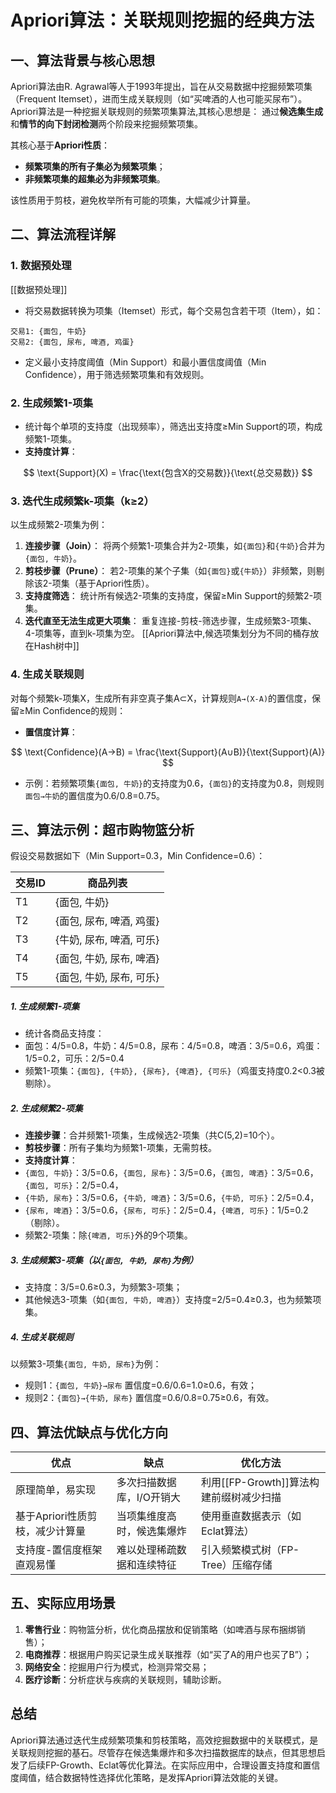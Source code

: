 # Apriori算法：关联规则挖掘的经典方法

## 一、算法背景与核心思想

Apriori算法由R. Agrawal等人于1993年提出，旨在从交易数据中挖掘频繁项集（Frequent Itemset），进而生成关联规则（如“买啤酒的人也可能买尿布”）。
Apriori算法是一种挖掘关联规则的频繁项集算法,其核心思想是：
	通过**候选集生成**和**情节的向下封闭检测**两个阶段来挖掘频繁项集。

其核心基于**Apriori性质**：
- **频繁项集的所有子集必为频繁项集**；
- **非频繁项集的超集必为非频繁项集**。

该性质用于剪枝，避免枚举所有可能的项集，大幅减少计算量。

## 二、算法流程详解

### 1. 数据预处理
[[数据预处理]]
- 将交易数据转换为项集（Itemset）形式，每个交易包含若干项（Item），如：
```
交易1: {面包, 牛奶} 
交易2: {面包, 尿布, 啤酒, 鸡蛋}
```
- 定义最小支持度阈值（Min Support）和最小置信度阈值（Min Confidence），用于筛选频繁项集和有效规则。

### 2. 生成频繁1-项集
- 统计每个单项的支持度（出现频率），筛选出支持度≥Min Support的项，构成频繁1-项集。
- **支持度计算**：

$$
\text{Support}(X) = \frac{\text{包含X的交易数}}{\text{总交易数}}
$$

### 3. 迭代生成频繁k-项集（k≥2）

以生成频繁2-项集为例：
1. **连接步骤（Join）**：
 将两个频繁1-项集合并为2-项集，如`{面包}`和`{牛奶}`合并为`{面包, 牛奶}`。
2. **剪枝步骤（Prune）**：
 若2-项集的某个子集（如`{面包}`或`{牛奶}`）非频繁，则剔除该2-项集（基于Apriori性质）。
3. **支持度筛选**：
 统计所有候选2-项集的支持度，保留≥Min Support的频繁2-项集。
4. **迭代直至无法生成更大项集**：
 重复连接-剪枝-筛选步骤，生成频繁3-项集、4-项集等，直到k-项集为空。
[[Apriori算法中,候选项集划分为不同的桶存放在Hash树中]]
### 4. 生成关联规则
对每个频繁k-项集X，生成所有非空真子集A⊂X，计算规则`A→(X-A)`的置信度，保留≥Min Confidence的规则：
- **置信度计算**：

$$
\text{Confidence}(A→B) = \frac{\text{Support}(A∪B)}{\text{Support}(A)}
$$

- 示例：若频繁项集`{面包, 牛奶}`的支持度为0.6，`{面包}`的支持度为0.8，则规则`面包→牛奶`的置信度为0.6/0.8=0.75。

## 三、算法示例：超市购物篮分析

假设交易数据如下（Min Support=0.3，Min Confidence=0.6）：

| 交易ID | 商品列表               |
|--------|------------------------|
| T1     | {面包, 牛奶}           |
| T2     | {面包, 尿布, 啤酒, 鸡蛋} |
| T3     | {牛奶, 尿布, 啤酒, 可乐} |
| T4     | {面包, 牛奶, 尿布, 啤酒} |
| T5     | {面包, 牛奶, 尿布, 可乐} |

##### 1. 生成频繁1-项集
- 统计各商品支持度：
- 面包：4/5=0.8，牛奶：4/5=0.8，尿布：4/5=0.8，啤酒：3/5=0.6，鸡蛋：1/5=0.2，可乐：2/5=0.4
- 频繁1-项集：`{面包}, {牛奶}, {尿布}, {啤酒}, {可乐}`（鸡蛋支持度0.2<0.3被剔除）。

##### 2. 生成频繁2-项集
- **连接步骤**：合并频繁1-项集，生成候选2-项集（共C(5,2)=10个）。
- **剪枝步骤**：所有子集均为频繁1-项集，无需剪枝。
- **支持度计算**：
- `{面包, 牛奶}`：3/5=0.6，`{面包, 尿布}`：3/5=0.6，`{面包, 啤酒}`：3/5=0.6，`{面包, 可乐}`：2/5=0.4，
- `{牛奶, 尿布}`：3/5=0.6，`{牛奶, 啤酒}`：3/5=0.6，`{牛奶, 可乐}`：2/5=0.4，
- `{尿布, 啤酒}`：3/5=0.6，`{尿布, 可乐}`：2/5=0.4，`{啤酒, 可乐}`：1/5=0.2（剔除）。
- 频繁2-项集：除`{啤酒, 可乐}`外的9个项集。

##### 3. 生成频繁3-项集（以`{面包, 牛奶, 尿布}`为例）
- 支持度：3/5=0.6≥0.3，为频繁3-项集；
- 其他候选3-项集（如`{面包, 牛奶, 啤酒}`）支持度=2/5=0.4≥0.3，也为频繁项集。

##### 4. 生成关联规则
以频繁3-项集`{面包, 牛奶, 尿布}`为例：
- 规则1：`{面包, 牛奶}→尿布`
置信度=0.6/0.6=1.0≥0.6，有效；
- 规则2：`{面包}→{牛奶, 尿布}`
置信度=0.6/0.8=0.75≥0.6，有效。

## 四、算法优缺点与优化方向

| **优点**                          | **缺点**                          | **优化方法**                   |
| ------------------- | -------------- | -------------------------- |
| 原理简单，易实现                  | 多次扫描数据库，I/O开销大        | 利用[[FP-Growth]]算法构建前缀树减少扫描 |
| 基于Apriori性质剪枝，减少计算量   | 当项集维度高时，候选集爆炸        | 使用垂直数据表示（如Eclat算法）         |
| 支持度-置信度框架直观易懂        | 难以处理稀疏数据和连续特征        | 引入频繁模式树（FP-Tree）压缩存储       |

## 五、实际应用场景

1. **零售行业**：购物篮分析，优化商品摆放和促销策略（如啤酒与尿布捆绑销售）；
2. **电商推荐**：根据用户购买记录生成关联推荐（如“买了A的用户也买了B”）；
3. **网络安全**：挖掘用户行为模式，检测异常交易；
4. **医疗诊断**：分析症状与疾病的关联规则，辅助诊断。

## 总结

Apriori算法通过迭代生成频繁项集和剪枝策略，高效挖掘数据中的关联模式，是关联规则挖掘的基石。尽管存在候选集爆炸和多次扫描数据库的缺点，但其思想启发了后续FP-Growth、Eclat等优化算法。在实际应用中，合理设置支持度和置信度阈值，结合数据特性选择优化策略，是发挥Apriori算法效能的关键。